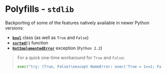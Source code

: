 # Polyfills - `stdlib`

Backporting of some of the features natively available in newer Python versions:

- [**`bool`**](future_types/bool.py) class (as well as `True` and `False`)
- [**`sorted()`**](sorted.py) function
- [**`NotImplementedError`**](exceptions.py) exception (`Python 2.2`)

> For a quick one-time workaround for `True` and `False`:
>
> ```python
> exec("try: (True, False)\nexcept NameError: exec('True = 1==1; False = 1==0')")
> ```
